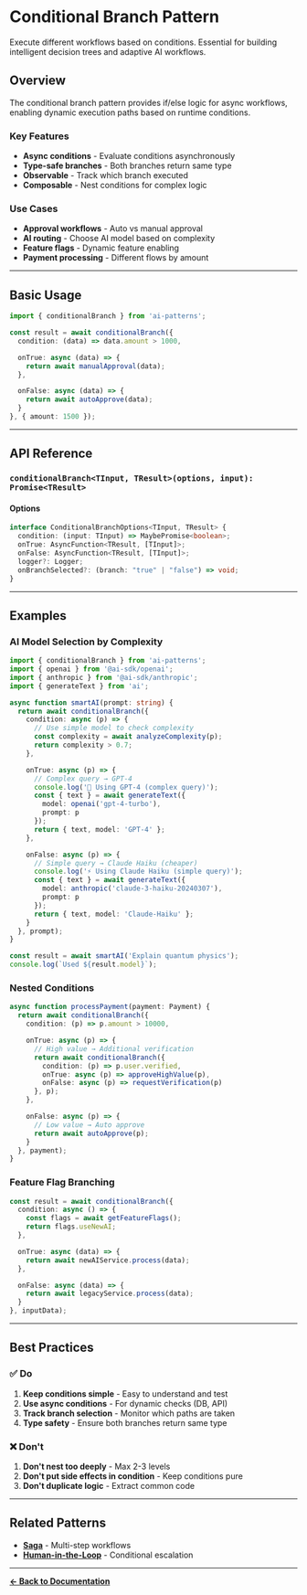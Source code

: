 # Conditional Branch Pattern

Execute different workflows based on conditions. Essential for building intelligent decision trees and adaptive AI workflows.

## Overview

The conditional branch pattern provides if/else logic for async workflows, enabling dynamic execution paths based on runtime conditions.

### Key Features

- **Async conditions** - Evaluate conditions asynchronously
- **Type-safe branches** - Both branches return same type
- **Observable** - Track which branch executed
- **Composable** - Nest conditions for complex logic

### Use Cases

- **Approval workflows** - Auto vs manual approval
- **AI routing** - Choose AI model based on complexity
- **Feature flags** - Dynamic feature enabling
- **Payment processing** - Different flows by amount

---

## Basic Usage

```typescript
import { conditionalBranch } from 'ai-patterns';

const result = await conditionalBranch({
  condition: (data) => data.amount > 1000,

  onTrue: async (data) => {
    return await manualApproval(data);
  },

  onFalse: async (data) => {
    return await autoApprove(data);
  }
}, { amount: 1500 });
```

---

## API Reference

### `conditionalBranch<TInput, TResult>(options, input): Promise<TResult>`

#### Options

```typescript
interface ConditionalBranchOptions<TInput, TResult> {
  condition: (input: TInput) => MaybePromise<boolean>;
  onTrue: AsyncFunction<TResult, [TInput]>;
  onFalse: AsyncFunction<TResult, [TInput]>;
  logger?: Logger;
  onBranchSelected?: (branch: "true" | "false") => void;
}
```

---

## Examples

### AI Model Selection by Complexity

```typescript
import { conditionalBranch } from 'ai-patterns';
import { openai } from '@ai-sdk/openai';
import { anthropic } from '@ai-sdk/anthropic';
import { generateText } from 'ai';

async function smartAI(prompt: string) {
  return await conditionalBranch({
    condition: async (p) => {
      // Use simple model to check complexity
      const complexity = await analyzeComplexity(p);
      return complexity > 0.7;
    },

    onTrue: async (p) => {
      // Complex query → GPT-4
      console.log('🧠 Using GPT-4 (complex query)');
      const { text } = await generateText({
        model: openai('gpt-4-turbo'),
        prompt: p
      });
      return { text, model: 'GPT-4' };
    },

    onFalse: async (p) => {
      // Simple query → Claude Haiku (cheaper)
      console.log('⚡ Using Claude Haiku (simple query)');
      const { text } = await generateText({
        model: anthropic('claude-3-haiku-20240307'),
        prompt: p
      });
      return { text, model: 'Claude-Haiku' };
    }
  }, prompt);
}

const result = await smartAI('Explain quantum physics');
console.log(`Used ${result.model}`);
```

### Nested Conditions

```typescript
async function processPayment(payment: Payment) {
  return await conditionalBranch({
    condition: (p) => p.amount > 10000,

    onTrue: async (p) => {
      // High value → Additional verification
      return await conditionalBranch({
        condition: (p) => p.user.verified,
        onTrue: async (p) => approveHighValue(p),
        onFalse: async (p) => requestVerification(p)
      }, p);
    },

    onFalse: async (p) => {
      // Low value → Auto approve
      return await autoApprove(p);
    }
  }, payment);
}
```

### Feature Flag Branching

```typescript
const result = await conditionalBranch({
  condition: async () => {
    const flags = await getFeatureFlags();
    return flags.useNewAI;
  },

  onTrue: async (data) => {
    return await newAIService.process(data);
  },

  onFalse: async (data) => {
    return await legacyService.process(data);
  }
}, inputData);
```

---

## Best Practices

### ✅ Do

1. **Keep conditions simple** - Easy to understand and test
2. **Use async conditions** - For dynamic checks (DB, API)
3. **Track branch selection** - Monitor which paths are taken
4. **Type safety** - Ensure both branches return same type

### ❌ Don't

1. **Don't nest too deeply** - Max 2-3 levels
2. **Don't put side effects in condition** - Keep conditions pure
3. **Don't duplicate logic** - Extract common code

---

## Related Patterns

- **[Saga](./saga.md)** - Multi-step workflows
- **[Human-in-the-Loop](./human-in-the-loop.md)** - Conditional escalation

---

**[← Back to Documentation](../../README.md#patterns)**
